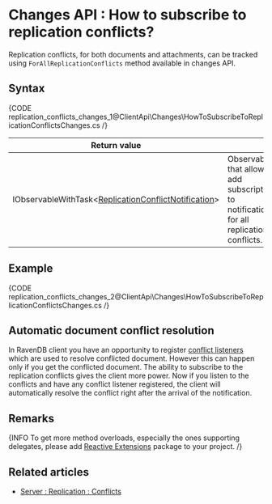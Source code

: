 # Changes API : How to subscribe to replication conflicts?

Replication conflicts, for both documents and attachments, can be tracked using `ForAllReplicationConflicts` method available in changes API.

## Syntax

{CODE replication_conflicts_changes_1@ClientApi\Changes\HowToSubscribeToReplicationConflictsChanges.cs /}

| Return value | |
| ------------- | ----- |
| IObservableWithTask<[ReplicationConflictNotification](../../glossary/replication-conflict-notification)> | Observable that allows to add subscriptions to notifications for all replication conflicts. |

## Example

{CODE replication_conflicts_changes_2@ClientApi\Changes\HowToSubscribeToReplicationConflictsChanges.cs /}

## Automatic document conflict resolution

In RavenDB client you have an opportunity to register [conflict listeners](../../client-api/listeners/what-are-conflict-listeners-and-how-to-work-with-them) which are used to resolve conflicted document. However this can happen only if you get the conflicted document. The ability to subscribe to the replication conflicts gives the client more power. Now if you listen to the conflicts and have any conflict listener registered, the client will automatically resolve the conflict right after the arrival of the notification.

## Remarks

{INFO To get more method overloads, especially the ones supporting delegates, please add [Reactive Extensions](http://nuget.org/packages/Rx-Main) package to your project. /}

## Related articles

- [Server : Replication : Conflicts](../../server/scaling-out/replication/replication-conflicts)